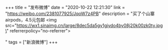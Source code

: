 +++
title = "发布微博"
date = "2020-10-22 12:21:30"
link = "https://weibo.com/2381077925/JqoW7z4PB"
description = "买了个山寨airpods，4.5元包邮 <img src=\"https://wx1.sinaimg.cn/large/8dec5da5gy1gjydo4by08j20k00zk0ty.jpg\" referrerpolicy=\"no-referrer\"><br><br>"
tags = ["新浪微博"]
+++
